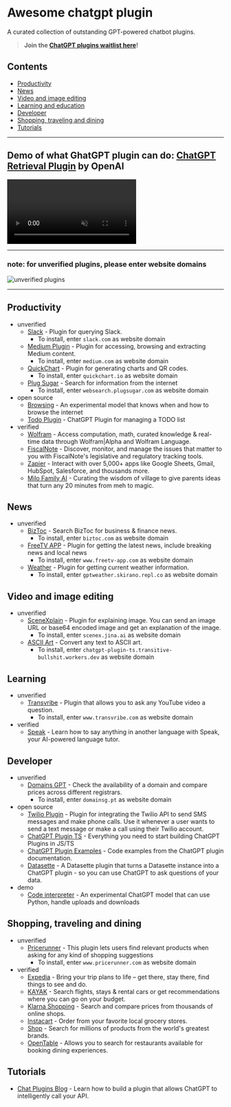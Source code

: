 # Awesome chatgpt plugin

A curated collection of outstanding GPT-powered chatbot plugins.

> **Join the [ChatGPT plugins waitlist here](https://openai.com/waitlist/plugins)!**

## Contents

- [Productivity](#productivity)
- [News](#news)
- [Video and image editing](#video-and-image-editing)
- [Learning and education](#learning-and-education)
- [Developer](#developer)
- [Shopping, traveling and dining](#shopping-traveling-and-dining)
- [Tutorials](#tutorials)

---

## Demo of what GhatGPT plugin can do: [ChatGPT Retrieval Plugin](https://github.com/openai/chatgpt-retrieval-plugin) by OpenAI

<video autoplay loop muted playsinline src="https://cdn.openai.com/chat-plugins/retrieval-gh-repo-readme/Retrieval-Final.mp4"></video>

---

### note: for unverified plugins, please enter website domains

![unverified plugins](https://raw.githubusercontent.com/ai-list/awesome-chatgpt-plugins/main/unverified.png)

---

## Productivity

- unverified
  - [Slack](https://medium.com/.well-known/ai-plugin.json) - Plugin for querying Slack.
    - To install, enter `slack.com` as website domain
  - [Medium Plugin](https://medium.com/.well-known/ai-plugin.json) - Plugin for accessing, browsing and extracting Medium content.
    - To install, enter `medium.com` as website domain
  - [QuickChart](https://quickchart.io/.well-known/ai-plugin.json) - Plugin for generating charts and QR codes.
    - To install, enter `quickchart.io` as website domain
  - [Plug Sugar](https://websearch.plugsugar.com/.well-known/ai-plugin.json) - Search for information from the internet
    - To install, enter `websearch.plugsugar.com` as website domain
- open source
  - [Browsing](https://openai.com/blog/chatgpt-plugins#browsing) - An experimental model that knows when and how to browse the internet
  - [Todo Plugin](https://github.com/lencx/chat-todo-plugin) - ChatGPT Plugin for managing a TODO list
- verified
  - [Wolfram](https://www.wolframalpha.com/) - Access computation, math, curated knowledge & real-time data through Wolfram|Alpha and Wolfram Language.
  - [FiscalNote](https://fiscalnote.com/) - Discover, monitor, and manage the issues that matter to you with FiscalNote's legislative and regulatory tracking tools.
  - [Zapier](https://www.zapier.com) - Interact with over 5,000+ apps like Google Sheets, Gmail, HubSpot, Salesforce, and thousands more.
  - [Milo Family AI](https://www.joinmilo.com/) - Curating the wisdom of village to give parents ideas that turn any 20 minutes from meh to magic.

## News

- unverified
  - [BizToc](https://biztoc.com/.well-known/ai-plugin.json) - Search BizToc for business & finance news.
    - To install, enter `biztoc.com` as website domain
  - [FreeTV APP](https://www.freetv-app.com/.well-known/ai-plugin.json) - Plugin for getting the latest news, include breaking news and local news
    - To install, enter `www.freetv-app.com` as website domain
  - [Weather](https://gptweather.skirano.repl.co/.well-known/ai-plugin.json) - Plugin for getting current weather information.
    - To install, enter `gptweather.skirano.repl.co` as website domain

## Video and image editing

- unverified
  - [SceneXplain](https://scenex.jina.ai/.well-known/ai-plugin.json) - Plugin for explaining image. You can send an image URL or base64 encoded image and get an explanation of the image.
    - To install, enter `scenex.jina.ai` as website domain
  - [ASCII Art](https://chatgpt-plugin-ts.transitive-bullshit.workers.dev/.well-known/ai-plugin.json) - Convert any text to ASCII art.
    - To install, enter `chatgpt-plugin-ts.transitive-bullshit.workers.dev` as website domain

## Learning

- unverified
  - [Transvribe](https://www.transvribe.com/.well-known/ai-plugin.json) - Plugin that allows you to ask any YouTube video a question.
    - To install, enter `www.transvribe.com` as website domain
- verified
  - [Speak](https://www.speak.com/) - Learn how to say anything in another language with Speak, your AI-powered language tutor.

## Developer

- unverified
  - [Domains GPT](https://domainsg.pt/.well-known/ai-plugin.json) - Check the availability of a domain and compare prices across different registrars.
    - To install, enter `domainsg.pt` as website domain
- open source
  - [Twilio Plugin](https://gist.github.com/danielgross/0e7a00ea882797acd92ae6779126abe3) - Plugin for integrating the Twilio API to send SMS messages and make phone calls. Use it whenever a user wants to send a text message or make a call using their Twilio account.
  - [ChatGPT Plugin TS](https://github.com/transitive-bullshit/chatgpt-plugin-ts) - Everything you need to start building ChatGPT Plugins in JS/TS
  - [ChatGPT Plugin Examples](https://github.com/breadchris/chatgpt-plugin-examples) - Code examples from the ChatGPT plugin documentation.
  - [Datasette](https://github.com/simonw/datasette-chatgpt-plugin) - A Datasette plugin that turns a Datasette instance into a ChatGPT plugin - so you can use ChatGPT to ask questions of your data.
- demo
  - [Code interpreter](https://openai.com/blog/chatgpt-plugins#code-interpreter) - An experimental ChatGPT model that can use Python, handle uploads and downloads

## Shopping, traveling and dining

- unverified
  - [Pricerunner](https://www.pricerunner.com/.well-known/ai-plugin.json) - This plugin lets users find relevant products when asking for any kind of shopping suggestions
    - To install, enter `www.pricerunner.com` as website domain
- verified
  - [Expedia](https://www.expedia.com/) - Bring your trip plans to life – get there, stay there, find things to see and do.
  - [KAYAK](https://www.kayak.com) - Search flights, stays & rental cars or get recommendations where you can go on your budget.
  - [Klarna Shopping](https://www.klarna.com) - Search and compare prices from thousands of online shops.
  - [Instacart](https://www.instacart.com/) - Order from your favorite local grocery stores.
  - [Shop](https://www.shopify.com/) - Search for millions of products from the world's greatest brands.
  - [OpenTable](https://www.opentable.com/) - Allows you to search for restaurants available for booking dining experiences.

## Tutorials

- [Chat Plugins Blog](https://platform.openai.com/docs/plugins/introduction) - Learn how to build a plugin that allows ChatGPT to intelligently call your API.
